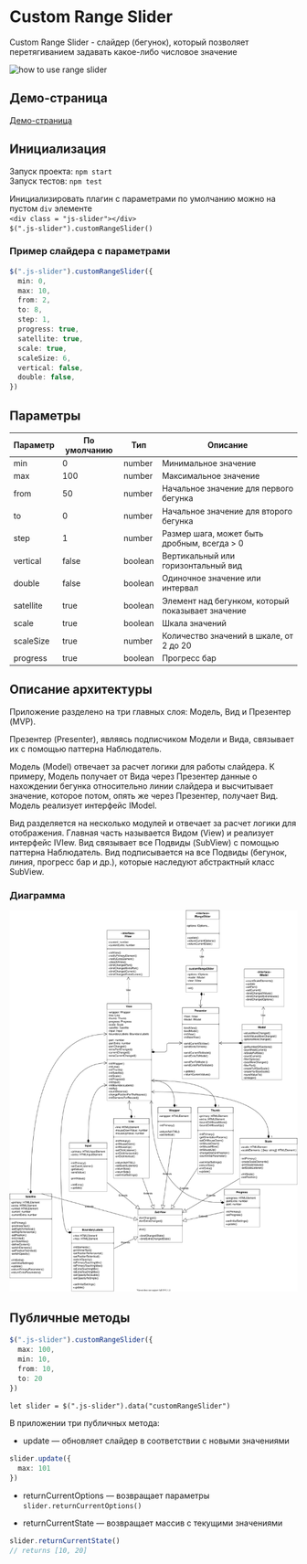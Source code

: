 # Custom Range Slider

Custom Range Slider - слайдер (бегунок), который позволяет перетягиванием задавать какое-либо числовое значение

![how to use range slider](https://i.imgur.com/nYnrDDj.gif)

## Демо-страница

[Демо-страница](https://daswetter.github.io/4th/)

## Инициализация

Запуск проекта: `npm start`  
Запуск тестов: `npm test`

Инициализировать плагин с параметрами по умолчанию можно на пустом `div` элементе  
`<div class = "js-slider"></div>`  
`$(".js-slider").customRangeSlider()`

### Пример слайдера с параметрами

```typescript
$(".js-slider").customRangeSlider({  
  min: 0,  
  max: 10,  
  from: 2,  
  to: 8,  
  step: 1,  
  progress: true,  
  satellite: true,  
  scale: true,  
  scaleSize: 6,  
  vertical: false,  
  double: false,  
})
```

## Параметры

Параметр | По умолчанию | Тип | Описание
--- | --- | --- | ---
min | 0 | number | Минимальное значение
max | 100 | number | Максимальное значение
from | 50 | number | Начальное значение для первого бегунка
to | 0 | number | Начальное значение для второго бегунка
step | 1 | number | Размер шага, может быть дробным, всегда > 0
vertical | false | boolean | Вертикальный или горизонтальный вид
double | false | boolean | Одиночное значение или интервал
satellite | true | boolean | Элемент над бегунком, который показывает значение
scale | true | boolean | Шкала значений
scaleSize | true | number | Количество значений в шкале, от 2 до 20
progress | true | boolean | Прогресс бар

## Описание архитектуры

Приложение разделено на три главных слоя: Модель, Вид и Презентер (MVP).

Презентер (Presenter), являясь подписчиком Модели и Вида, связывает их с помощью паттерна Наблюдатель.

Модель (Model) отвечает за расчет логики для работы слайдера. К примеру, Модель получает от Вида через Презентер данные о нахождении бегунка относительно линии слайдера и высчитывает значение, которое потом, опять же через Презентер, получает Вид. Модель реализует интерфейс IModel.

Вид разделяется на несколько модулей и отвечает за расчет логики для отображения. Главная часть называется Видом (View) и реализует интерфейс IVIew. Вид связывает все Подвиды (SubView) с помощью паттерна Наблюдатель. Вид подписывается на все Подвиды (бегунок, линия, прогресс бар и др.), которые наследуют абстрактный класс SubView.

### Диаграмма

![diagram](https://github.com/Daswetter/4th/blob/ts-branch/slider.svg "Здесь диаграмма")

## Публичные методы

```typescript
$(".js-slider").customRangeSlider({
  max: 100,
  min: 10,
  from: 10,
  to: 20
})
```

`let slider = $(".js-slider").data("customRangeSlider")`

В приложении три публичных метода:

* update — обновляет слайдер в соответствии с новыми значениями

```typescript
slider.update({
  max: 101
})
```

* returnCurrentOptions — возвращает параметры  
`slider.returnCurrentOptions()`

* returnCurrentState — возвращает массив с текущими значениями  

```typescript
slider.returnCurrentState()
// returns [10, 20]
```
